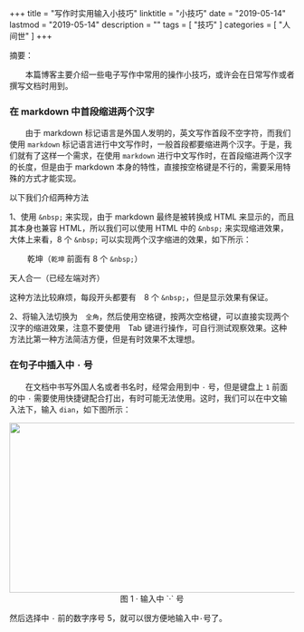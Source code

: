 +++
title = "写作时实用输入小技巧"
linktitle = "小技巧"
date = "2019-05-14"
lastmod = "2019-05-14"
description = ""
tags = [
    "技巧"
]
categories = [
    "人间世"
]
+++

摘要：

　　本篇博客主要介绍一些电子写作中常用的操作小技巧，或许会在日常写作或者撰写文档时用到。

<!--more-->

### 在 markdown 中首段缩进两个汉字
　　由于 markdown 标记语言是外国人发明的，英文写作首段不空字符，而我们使用 `markdown` 标记语言进行中文写作时，一般首段都要缩进两个汉字。于是，我们就有了这样一个需求，在使用 `markdown` 进行中文写作时，在首段缩进两个汉字的长度，但是由于 markdown 本身的特性，直接按空格键是不行的，需要采用特殊的方式才能实现。

以下我们介绍两种方法

1、使用 `&nbsp;` 来实现，由于 markdown 最终是被转换成 HTML 来显示的，而且其本身也兼容 HTML，所以我们可以使用 HTML 中的 `&nbsp;` 来实现缩进效果，大体上来看，8 个 `&nbsp;` 可以实现两个汉字缩进的效果，如下所示：

&nbsp;&nbsp;&nbsp;&nbsp;&nbsp;&nbsp;&nbsp;&nbsp;乾坤（`乾坤` 前面有 8 个 `&nbsp;`）

天人合一（已经左端对齐）

这种方法比较麻烦，每段开头都要有　8 个 `&nbsp;`，但是显示效果有保证。

2、将输入法切换为　`全角`，然后使用空格键，按两次空格键，可以直接实现两个汉字的缩进效果，注意不要使用　Tab 键进行操作，可自行测试观察效果。这种方法比第一种方法简洁方便，但是有时效果不太理想。

### 在句子中插入中 `·` 号
　　在文档中书写外国人名或者书名时，经常会用到中 `·` 号，但是键盘上 `1` 前面的中 `·` 需要使用快捷键配合打出，有时可能无法使用。这时，我们可以在中文输入法下，输入 `dian`，如下图所示：

<center>
<img src="http://pr9wm50t1.bkt.clouddn.com/point.png" width="800px" height="300px" />
图 1 · 输入中 `·` 号
</center>

然后选择中 `·` 前的数字序号 5，就可以很方便地输入中`·`号了。








                                       
















